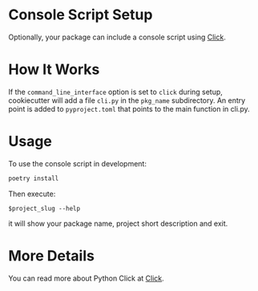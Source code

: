 # Console Script Setup

Optionally, your package can include a console script using [Click].

# How It Works

If the `command_line_interface` option is set to `click` during setup, cookiecutter
 will add a file `cli.py` in the `pkg_name` subdirectory. An entry point is added to
`pyproject.toml` that points to the main function in cli.py.

# Usage

To use the console script in development:

``` bash
poetry install
```

Then execute:
```
$project_slug --help
```

it will show your package name, project short description and exit.

# More Details

You can read more about Python Click at [Click].

[Click]: https://click.palletsprojects.com/en/8.0.x/
